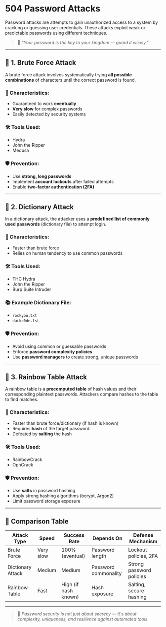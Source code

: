 # 504 Password Attacks

Password attacks are attempts to gain unauthorized access to a system by cracking or guessing user credentials. These attacks exploit weak or predictable passwords using different techniques.

> 🔐 *"Your password is the key to your kingdom — guard it wisely."*

---

## 🔨 1. Brute Force Attack

A brute force attack involves systematically trying **all possible combinations** of characters until the correct password is found.

### 🧰 Characteristics:
- Guaranteed to work **eventually**
- **Very slow** for complex passwords
- Easily detected by security systems

### 🛠️ Tools Used:
- Hydra
- John the Ripper
- Medusa

### 🛡️ Prevention:
- Use **strong, long passwords**
- Implement **account lockouts** after failed attempts
- Enable **two-factor authentication (2FA)**

---

## 📘 2. Dictionary Attack

In a dictionary attack, the attacker uses a **predefined list of commonly used passwords** (dictionary file) to attempt login.

### 🧰 Characteristics:
- Faster than brute force
- Relies on human tendency to use common passwords

### 🛠️ Tools Used:
- THC Hydra
- John the Ripper
- Burp Suite Intruder

### 📚 Example Dictionary File:
- `rockyou.txt`
- `darkc0de.lst`

### 🛡️ Prevention:
- Avoid using common or guessable passwords
- Enforce **password complexity policies**
- Use **password managers** to create strong, unique passwords

---

## 🌈 3. Rainbow Table Attack

A rainbow table is a **precomputed table** of hash values and their corresponding plaintext passwords. Attackers compare hashes to the table to find matches.

### 🧰 Characteristics:
- Faster than brute force/dictionary (if hash is known)
- Requires **hash** of the target password
- Defeated by **salting** the hash

### 🛠️ Tools Used:
- RainbowCrack
- OphCrack

### 🛡️ Prevention:
- Use **salts** in password hashing
- Apply strong hashing algorithms (bcrypt, Argon2)
- Limit password storage exposure

---

## 🧾 Comparison Table

| Attack Type       | Speed     | Success Rate | Depends On        | Defense Mechanism          |
|-------------------|-----------|---------------|-------------------|----------------------------|
| Brute Force       | Very slow | 100% (eventual) | Password length   | Lockout policies, 2FA      |
| Dictionary Attack | Medium    | Medium         | Password commonality | Strong password policies |
| Rainbow Table     | Fast      | High (if hash known) | Hash exposure   | Salting, secure hashing    |

---

> 📘 *Password security is not just about secrecy — it's about complexity, uniqueness, and resilience against automated tools.*
